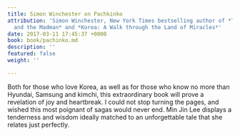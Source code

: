 ```yaml
---
title: Simon Winchester on Pachkinko
attribution: 'Simon Winchester, New York Times bestselling author of *The Professor
  and the Madman* and *Korea: A Walk through the Land of Miracles*'
date: 2017-03-11 17:45:37 +0000
book: book/pachinko.md
description: ''
featured: false
weight: ''

---
```

Both for those who love Korea, as well as for those who know no more than Hyundai, Samsung and kimchi, this extraordinary book will prove a revelation of joy and heartbreak. I could not stop turning the pages, and wished this most poignant of sagas would never end. Min Jin Lee displays a tenderness and wisdom ideally matched to an unforgettable tale that she relates just perfectly.
